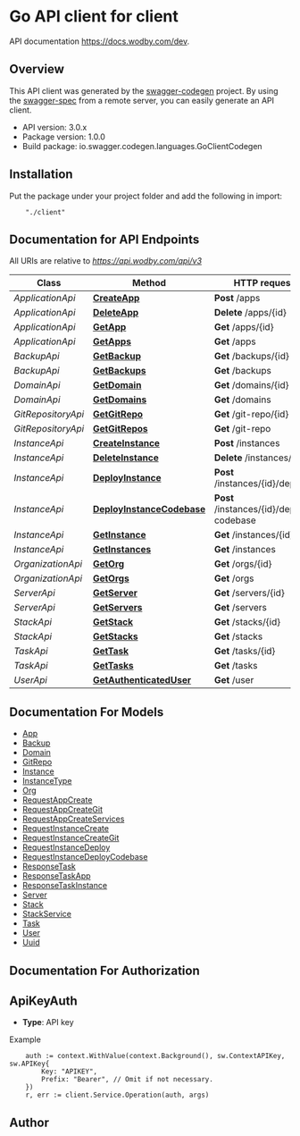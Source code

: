 # Go API client for client

API documentation https://docs.wodby.com/dev.

## Overview
This API client was generated by the [swagger-codegen](https://github.com/swagger-api/swagger-codegen) project.  By using the [swagger-spec](https://github.com/swagger-api/swagger-spec) from a remote server, you can easily generate an API client.

- API version: 3.0.x
- Package version: 1.0.0
- Build package: io.swagger.codegen.languages.GoClientCodegen

## Installation
Put the package under your project folder and add the following in import:
```
    "./client"
```

## Documentation for API Endpoints

All URIs are relative to *https://api.wodby.com/api/v3*

Class | Method | HTTP request | Description
------------ | ------------- | ------------- | -------------
*ApplicationApi* | [**CreateApp**](docs/ApplicationApi.md#createapp) | **Post** /apps | 
*ApplicationApi* | [**DeleteApp**](docs/ApplicationApi.md#deleteapp) | **Delete** /apps/{id} | 
*ApplicationApi* | [**GetApp**](docs/ApplicationApi.md#getapp) | **Get** /apps/{id} | 
*ApplicationApi* | [**GetApps**](docs/ApplicationApi.md#getapps) | **Get** /apps | 
*BackupApi* | [**GetBackup**](docs/BackupApi.md#getbackup) | **Get** /backups/{id} | 
*BackupApi* | [**GetBackups**](docs/BackupApi.md#getbackups) | **Get** /backups | 
*DomainApi* | [**GetDomain**](docs/DomainApi.md#getdomain) | **Get** /domains/{id} | 
*DomainApi* | [**GetDomains**](docs/DomainApi.md#getdomains) | **Get** /domains | 
*GitRepositoryApi* | [**GetGitRepo**](docs/GitRepositoryApi.md#getgitrepo) | **Get** /git-repo/{id} | 
*GitRepositoryApi* | [**GetGitRepos**](docs/GitRepositoryApi.md#getgitrepos) | **Get** /git-repo | 
*InstanceApi* | [**CreateInstance**](docs/InstanceApi.md#createinstance) | **Post** /instances | 
*InstanceApi* | [**DeleteInstance**](docs/InstanceApi.md#deleteinstance) | **Delete** /instances/{id} | 
*InstanceApi* | [**DeployInstance**](docs/InstanceApi.md#deployinstance) | **Post** /instances/{id}/deploy | 
*InstanceApi* | [**DeployInstanceCodebase**](docs/InstanceApi.md#deployinstancecodebase) | **Post** /instances/{id}/deploy-codebase | 
*InstanceApi* | [**GetInstance**](docs/InstanceApi.md#getinstance) | **Get** /instances/{id} | 
*InstanceApi* | [**GetInstances**](docs/InstanceApi.md#getinstances) | **Get** /instances | 
*OrganizationApi* | [**GetOrg**](docs/OrganizationApi.md#getorg) | **Get** /orgs/{id} | 
*OrganizationApi* | [**GetOrgs**](docs/OrganizationApi.md#getorgs) | **Get** /orgs | 
*ServerApi* | [**GetServer**](docs/ServerApi.md#getserver) | **Get** /servers/{id} | 
*ServerApi* | [**GetServers**](docs/ServerApi.md#getservers) | **Get** /servers | 
*StackApi* | [**GetStack**](docs/StackApi.md#getstack) | **Get** /stacks/{id} | 
*StackApi* | [**GetStacks**](docs/StackApi.md#getstacks) | **Get** /stacks | 
*TaskApi* | [**GetTask**](docs/TaskApi.md#gettask) | **Get** /tasks/{id} | 
*TaskApi* | [**GetTasks**](docs/TaskApi.md#gettasks) | **Get** /tasks | 
*UserApi* | [**GetAuthenticatedUser**](docs/UserApi.md#getauthenticateduser) | **Get** /user | 


## Documentation For Models

 - [App](docs/App.md)
 - [Backup](docs/Backup.md)
 - [Domain](docs/Domain.md)
 - [GitRepo](docs/GitRepo.md)
 - [Instance](docs/Instance.md)
 - [InstanceType](docs/InstanceType.md)
 - [Org](docs/Org.md)
 - [RequestAppCreate](docs/RequestAppCreate.md)
 - [RequestAppCreateGit](docs/RequestAppCreateGit.md)
 - [RequestAppCreateServices](docs/RequestAppCreateServices.md)
 - [RequestInstanceCreate](docs/RequestInstanceCreate.md)
 - [RequestInstanceCreateGit](docs/RequestInstanceCreateGit.md)
 - [RequestInstanceDeploy](docs/RequestInstanceDeploy.md)
 - [RequestInstanceDeployCodebase](docs/RequestInstanceDeployCodebase.md)
 - [ResponseTask](docs/ResponseTask.md)
 - [ResponseTaskApp](docs/ResponseTaskApp.md)
 - [ResponseTaskInstance](docs/ResponseTaskInstance.md)
 - [Server](docs/Server.md)
 - [Stack](docs/Stack.md)
 - [StackService](docs/StackService.md)
 - [Task](docs/Task.md)
 - [User](docs/User.md)
 - [Uuid](docs/Uuid.md)


## Documentation For Authorization

## ApiKeyAuth
- **Type**: API key 

Example
```
	auth := context.WithValue(context.Background(), sw.ContextAPIKey, sw.APIKey{
		Key: "APIKEY",
		Prefix: "Bearer", // Omit if not necessary.
	})
    r, err := client.Service.Operation(auth, args)
```

## Author



